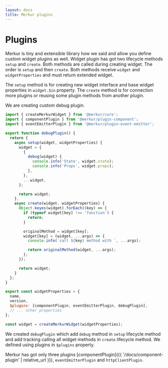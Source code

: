 ```yaml
---
layout: docs
title: Merkur plugins
---
```


# Plugins

Merkur is tiny and extensible library how we said and allow you define custom widget plugins as well. Widget plugin has got two lifecycle methods `setup` and `create`. Both methods are called during creating widget. The order is `setup` and then `create`. Both methods receive `widget` and `widgetProperties` and must return extended widget.

The `setup` method is for creating new widget interface and base widget properties in `widget.$in` property. The `create` method is for connection more plugins or reusing some plugin methods from another plugin. 

We are creating custom debug plugin.

```javascript
import { createMerkurWidget } from '@merkur/core';
import { componentPlugin } from '@merkur/plugin-component';
import { eventEmitterPlugin } from '@merkur/plugin-event-emitter';

export function debugPlugin() {
  return {
    async setup(widget, widgetProperties) {
      widget = {
        {
          debug(widget) {
            console.info('State', widget.state);
            console.info('Props', widget.props);
          },
        },
        ...widget,
      };

      return widget;
    },
    async create(widget, widgetProperties) {
      Object.keyes(widget).forEach((key) => {
        if (typeof widget[key] !== 'function') {
          return;
        }

        originalMethod = widget[key];
        widget[key] = (widget, ...args) => {
          console.info(`call ${key} method with `, ...args);

          return originalMethod(widget, ...args);
        };
      });

      return widget;
    }
  };
}

export const widgetProperties = {
  name,
  version,
  $plugins: [componentPlugin, eventEmitterPlugin, debugPlugin],
  // ... other properties
};

const widget = createMerkurWidget(widgetProperties);
```

We created `debugPlugin` which add `debug` method in `setup` lifecycle method and add tracking calling all widget methods in `create` lifecycle method. We defined using plugins in `$plugins` property.

Merkur has got only three plugins [componentPlugin]({{ '/docs/component-plugin' | relative_url }}), `eventEmitterPlugin` and `httpClientPlugin`.